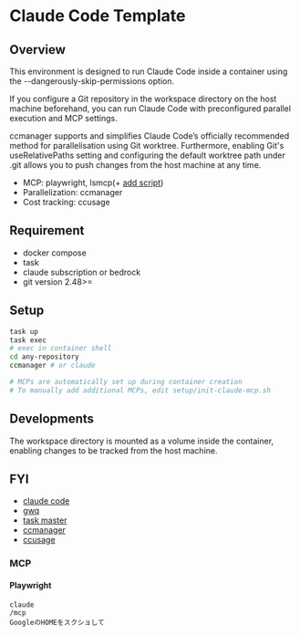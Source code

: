 # Claude Code Template

## Overview
This environment is designed to run Claude Code inside a container using the --dangerously-skip-permissions option.

If you configure a Git repository in the workspace directory on the host machine beforehand, you can run Claude Code with preconfigured parallel execution and MCP settings.

ccmanager supports and simplifies Claude Code’s officially recommended method for parallelisation using Git worktree. Furthermore, enabling Git's useRelativePaths setting and configuring the default worktree path under .git allows you to push changes from the host machine at any time.


- MCP: playwright, lsmcp(+ [add script](./setup/init-claude-mcp.sh))
- Parallelization: ccmanager
- Cost tracking: ccusage

## Requirement
- docker compose
- task
- claude subscription or bedrock
- git version 2.48>=

## Setup
```bash
task up
task exec
# exec in container shell
cd any-repository
ccmanager # or claude

# MCPs are automatically set up during container creation
# To manually add additional MCPs, edit setup/init-claude-mcp.sh
```

## Developments
The workspace directory is mounted as a volume inside the container, enabling changes to be tracked from the host machine.

## FYI
- [claude code](https://github.com/anthropics/claude-code)
- [gwq](https://github.com/d-kuro/gwq)
- [task master](https://github.com/eyaltoledano/claude-task-master)
- [ccmanager](https://github.com/kbwo/ccmanager)
- [ccusage](https://github.com/ryoppippi/ccusage)

### MCP
#### Playwright
```
claude
/mcp
GoogleのHOMEをスクショして
```